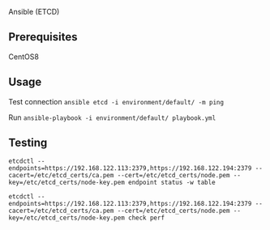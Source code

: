 Ansible (ETCD)

Prerequisites 
---
CentOS8


Usage
---

Test connection  ```ansible etcd -i environment/default/ -m ping```

Run ```ansible-playbook -i environment/default/ playbook.yml```


Testing
---

```
etcdctl --endpoints=https://192.168.122.113:2379,https://192.168.122.194:2379 --cacert=/etc/etcd_certs/ca.pem --cert=/etc/etcd_certs/node.pem --key=/etc/etcd_certs/node-key.pem endpoint status -w table

```

```
etcdctl --endpoints=https://192.168.122.113:2379,https://192.168.122.194:2379 --cacert=/etc/etcd_certs/ca.pem --cert=/etc/etcd_certs/node.pem --key=/etc/etcd_certs/node-key.pem check perf
```
